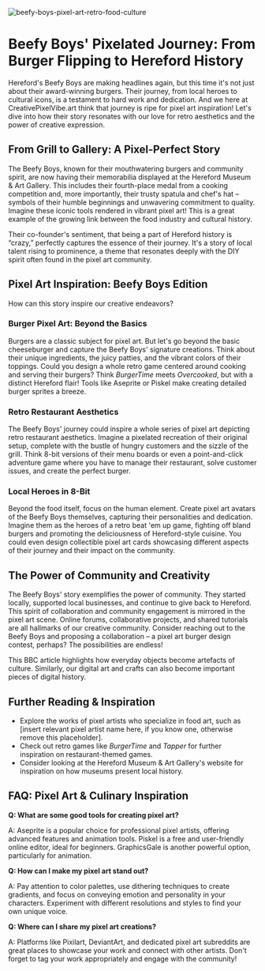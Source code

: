 ![beefy-boys-pixel-art-retro-food-culture](https://images.pexels.com/photos/12325117/pexels-photo-12325117.jpeg?auto=compress&cs=tinysrgb&fit=crop&h=627&w=1200)

# Beefy Boys' Pixelated Journey: From Burger Flipping to Hereford History

Hereford's Beefy Boys are making headlines again, but this time it's not just about their award-winning burgers. Their journey, from local heroes to cultural icons, is a testament to hard work and dedication. And we here at CreativePixelVibe.art think that journey is ripe for pixel art inspiration! Let's dive into how their story resonates with our love for retro aesthetics and the power of creative expression.

## From Grill to Gallery: A Pixel-Perfect Story

The Beefy Boys, known for their mouthwatering burgers and community spirit, are now having their memorabilia displayed at the Hereford Museum & Art Gallery. This includes their fourth-place medal from a cooking competition and, more importantly, their trusty spatula and chef's hat – symbols of their humble beginnings and unwavering commitment to quality. Imagine these iconic tools rendered in vibrant pixel art! This is a great example of the growing link between the food industry and cultural history.

Their co-founder's sentiment, that being a part of Hereford history is “crazy,” perfectly captures the essence of their journey. It's a story of local talent rising to prominence, a theme that resonates deeply with the DIY spirit often found in the pixel art community.

## Pixel Art Inspiration: Beefy Boys Edition

How can this story inspire our creative endeavors?

### Burger Pixel Art: Beyond the Basics

Burgers are a classic subject for pixel art. But let's go beyond the basic cheeseburger and capture the Beefy Boys' signature creations. Think about their unique ingredients, the juicy patties, and the vibrant colors of their toppings. Could you design a whole retro game centered around cooking and serving their burgers? Think *BurgerTime* meets *Overcooked*, but with a distinct Hereford flair! Tools like Aseprite or Piskel make creating detailed burger sprites a breeze.

### Retro Restaurant Aesthetics

The Beefy Boys' journey could inspire a whole series of pixel art depicting retro restaurant aesthetics. Imagine a pixelated recreation of their original setup, complete with the bustle of hungry customers and the sizzle of the grill. Think 8-bit versions of their menu boards or even a point-and-click adventure game where you have to manage their restaurant, solve customer issues, and create the perfect burger.

### Local Heroes in 8-Bit

Beyond the food itself, focus on the human element. Create pixel art avatars of the Beefy Boys themselves, capturing their personalities and dedication. Imagine them as the heroes of a retro beat 'em up game, fighting off bland burgers and promoting the deliciousness of Hereford-style cuisine. You could even design collectible pixel art cards showcasing different aspects of their journey and their impact on the community.

## The Power of Community and Creativity

The Beefy Boys' story exemplifies the power of community. They started locally, supported local businesses, and continue to give back to Hereford. This spirit of collaboration and community engagement is mirrored in the pixel art scene. Online forums, collaborative projects, and shared tutorials are all hallmarks of our creative community. Consider reaching out to the Beefy Boys and proposing a collaboration – a pixel art burger design contest, perhaps? The possibilities are endless!

This BBC article highlights how everyday objects become artefacts of culture. Similarly, our digital art and crafts can also become important pieces of digital history.

## Further Reading & Inspiration

*   Explore the works of pixel artists who specialize in food art, such as [insert relevant pixel artist name here, if you know one, otherwise remove this placeholder].
*   Check out retro games like *BurgerTime* and *Tapper* for further inspiration on restaurant-themed games.
*   Consider looking at the Hereford Museum & Art Gallery's website for inspiration on how museums present local history.

## FAQ: Pixel Art & Culinary Inspiration

**Q: What are some good tools for creating pixel art?**

A: Aseprite is a popular choice for professional pixel artists, offering advanced features and animation tools. Piskel is a free and user-friendly online editor, ideal for beginners. GraphicsGale is another powerful option, particularly for animation.

**Q: How can I make my pixel art stand out?**

A: Pay attention to color palettes, use dithering techniques to create gradients, and focus on conveying emotion and personality in your characters. Experiment with different resolutions and styles to find your own unique voice.

**Q: Where can I share my pixel art creations?**

A: Platforms like Pixilart, DeviantArt, and dedicated pixel art subreddits are great places to showcase your work and connect with other artists. Don't forget to tag your work appropriately and engage with the community!
